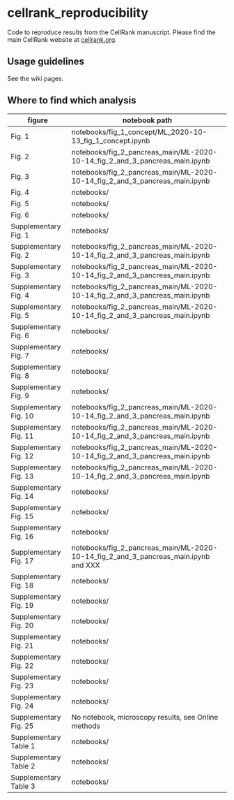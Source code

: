 # cellrank_reproducibility
Code to reproduce results from the CellRank manuscript. Please find the main CellRank website at [cellrank.org](https://cellrank.org).

## Usage guidelines
See the wiki pages.

## Where to find which analysis
figure       | notebook path     
---------------| ---------------
| Fig. 1 | notebooks/fig_1_concept/ML_2020-10-13_fig_1_concept.ipynb|
| Fig. 2 | notebooks/fig_2_pancreas_main/ML-2020-10-14_fig_2_and_3_pancreas_main.ipynb|
| Fig. 3 | notebooks/fig_2_pancreas_main/ML-2020-10-14_fig_2_and_3_pancreas_main.ipynb|
| Fig. 4 | notebooks/ |
| Fig. 5 | notebooks/ |  
| Fig. 6 | notebooks/ |
| Supplementary Fig. 1 | notebooks/ |
| Supplementary Fig. 2 | notebooks/fig_2_pancreas_main/ML-2020-10-14_fig_2_and_3_pancreas_main.ipynb |
| Supplementary Fig. 3 | notebooks/fig_2_pancreas_main/ML-2020-10-14_fig_2_and_3_pancreas_main.ipynb |
| Supplementary Fig. 4 | notebooks/fig_2_pancreas_main/ML-2020-10-14_fig_2_and_3_pancreas_main.ipynb |
| Supplementary Fig. 5 | notebooks/fig_2_pancreas_main/ML-2020-10-14_fig_2_and_3_pancreas_main.ipynb |
| Supplementary Fig. 6 | notebooks/ |
| Supplementary Fig. 7 | notebooks/ |
| Supplementary Fig. 8 | notebooks/ |
| Supplementary Fig. 9 | notebooks/ |
| Supplementary Fig. 10 | notebooks/fig_2_pancreas_main/ML-2020-10-14_fig_2_and_3_pancreas_main.ipynb |
| Supplementary Fig. 11 | notebooks/fig_2_pancreas_main/ML-2020-10-14_fig_2_and_3_pancreas_main.ipynb |
| Supplementary Fig. 12 | notebooks/fig_2_pancreas_main/ML-2020-10-14_fig_2_and_3_pancreas_main.ipynb |
| Supplementary Fig. 13 | notebooks/fig_2_pancreas_main/ML-2020-10-14_fig_2_and_3_pancreas_main.ipynb |
| Supplementary Fig. 14 | notebooks/ |
| Supplementary Fig. 15 | notebooks/ |
| Supplementary Fig. 16 | notebooks/ |
| Supplementary Fig. 17 | notebooks/fig_2_pancreas_main/ML-2020-10-14_fig_2_and_3_pancreas_main.ipynb and XXX |
| Supplementary Fig. 18 | notebooks/ |
| Supplementary Fig. 19 | notebooks/ |
| Supplementary Fig. 20 | notebooks/ |
| Supplementary Fig. 21 | notebooks/ |
| Supplementary Fig. 22 | notebooks/ |
| Supplementary Fig. 23 | notebooks/ |
| Supplementary Fig. 24 | notebooks/ |
| Supplementary Fig. 25 | No notebook, microscopy results, see Online methods |
| Supplementary Table 1 | notebooks/ |
| Supplementary Table 2 | notebooks/ |
| Supplementary Table 3 | notebooks/ |
